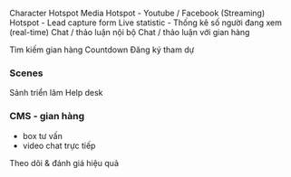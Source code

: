 Character Hotspot
Media Hotspot - Youtube / Facebook (Streaming)
Hotspot - Lead capture form
Live statistic - Thống kê số người đang xem (real-time)
Chat / thảo luận nội bộ
Chat / thảo luận với gian hàng

Tìm kiếm gian hàng
Countdown
Đăng ký tham dự

### Scenes
Sảnh triển lãm
Help desk

### CMS - gian hàng
- box tư vấn
- video chat trực tiếp

Theo dõi & đánh giá hiệu quả
